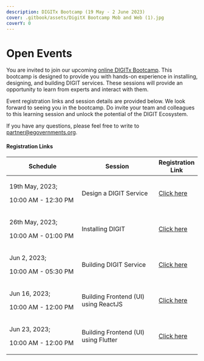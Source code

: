 ```yaml
---
description: DIGITx Bootcamp (19 May - 2 June 2023)
cover: .gitbook/assets/DigitX Bootcamp Mob and Web (1).jpg
coverY: 0
---
```


# Open Events

You are invited to join our upcoming [online DIGITx Bootcamp](open-events.md#registration-links). This bootcamp is designed to provide you with hands-on experience in installing, designing, and building DIGIT services. These sessions will provide an opportunity to learn from experts and interact with them.&#x20;

Event registration links and session details are provided below.  We look forward to seeing you in the bootcamp. Do invite your team and colleagues to this learning session and unlock the potential of the DIGIT Ecosystem.&#x20;

If you have any questions, please feel free to write to [partner@egovernments.org](mailto:partner@egovernments.org).&#x20;

#### Registration Links

<table><thead><tr><th width="223.33333333333331">Schedule</th><th width="244">Session</th><th>Registration Link</th></tr></thead><tbody><tr><td><p>19th May, 2023;  </p><p>10:00 AM - 12:30 PM</p></td><td>Design a DIGIT Service</td><td><a href="https://us06web.zoom.us/webinar/register/5116835434206/WN_0393fvO5S5KlIdapZvrs2Q">Click here</a></td></tr><tr><td><p>26th May, 2023; </p><p>10:00 AM - 01:00 PM</p></td><td>Installing DIGIT</td><td><a href="https://us06web.zoom.us/webinar/register/7516835436995/WN_opWsya-ITneAfi8puDwTiQ">Click here</a></td></tr><tr><td><p>Jun 2, 2023; </p><p>10:00 AM - 05:30 PM</p></td><td>Building DIGIT Service</td><td><a href="https://us06web.zoom.us/webinar/register/8416835438868/WN_iRRwohdOSQyjYyxY0xppkA">Click here</a></td></tr><tr><td><p>Jun 16, 2023; </p><p>10:00 AM - 12:00 PM</p></td><td>Building Frontend (UI) using ReactJS</td><td><a href="https://us06web.zoom.us/webinar/register/WN_LC09dJtMT9e1w6vyM5_p1Q">Click here</a></td></tr><tr><td><p>Jun 23, 2023; </p><p>10:00 AM - 12:00 PM</p></td><td>Building Frontend (UI) using Flutter</td><td><a href="https://us06web.zoom.us/webinar/register/WN_YkFpxWUFQPK5uHfxff_ZHg">Click here</a></td></tr></tbody></table>

